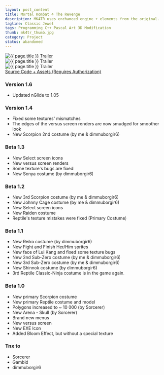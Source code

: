 ```yaml
---
layout: post_content
title: Mortal Kombat 4 The Revenge
description: MK4TR uses enchanced engine + elements from the original. MK Armageddon mixin.
tagline: Classic Jewel
tags: Programming C++ Pascal Art 3D Modification
thumb: mk4tr_thumb.jpg
category: Project
status: abandoned
---
```

<div class="box alt">
    <div class="row uniform 50%">
        <div class="4u">
            <a href="https://www.youtube.com/watch?v=TkWv3ZzwOlI">
                <img src="https://img.youtube.com/vi/TkWv3ZzwOlI/0.jpg" alt="{{ page.title }} Trailer" class="image fit" />
            </a>
        </div>
        <div class="4u">
            <img src="{{ site.baseurl }}img/scrngrabbz8.png" alt="{{ page.title }} Trailer" class="image fit" />
        </div>
        <div class="4u">
            <img src="{{ site.baseurl }}img/face1wa7.jpg" alt="{{ page.title }} Trailer" class="image fit" />
        </div>
    </div>
</div>
<a href="https://bitbucket.org/insidious-src/mk4tr" class="icon fa-bitbucket"> Source Code + Assets (Requires Authorization)</a>

### Version 1.6 ###
- Updated nGlide to 1.05

### Version 1.4 ###
- Fixed some textures' mismatches
- The edges of the versus screen renders are now smudged for smoother look
- New Scorpion 2nd costume (by me & dimmuborgir6)

### Beta 1.3 ###
- New Select screen icons
- New versus screen renders
- Some texture's bugs are fixed
- New Sonya costume (by dimmuborgir6)

### Beta 1.2 ###
- New 3rd Scorpion costume (by me & dimmuborgir6)
- New Johnny Cage costume (by me & dimmuborgir6)
- New Select screen icons
- New Raiden costume
- Reptile's texture mistakes were fixed (Primary Costume)

### Beta 1.1 ###
- New Reiko costume (by dimmuborgir6)
- New Fight and Finish Her/Him sprites
- New face of Lui Kang and fixed some texture bugs
- New 2nd Sub-Zero costume (by me & dimmuborgir6)
- New 3rd Sub-Zero costume (by me & dimmuborgir6)
- New Shinnok costume (by dimmuborgir6)
- 3rd Reptile Classic-Ninja costume is in the game again.

### Beta 1.0 ###
- New primary Scorpion costume
- New primary Reptile costume and model
- Polygons increased to ~ 10 000 (by Sorcerer)
- New Arena - Skull (by Sorcerer)
- Brand new menus
- New versus screen
- New EXE Icon
- Added Bloom Effect, but without a special texture

### Tnx to ###
- Sorcerer
- Gambid
- dimmuborgir6
